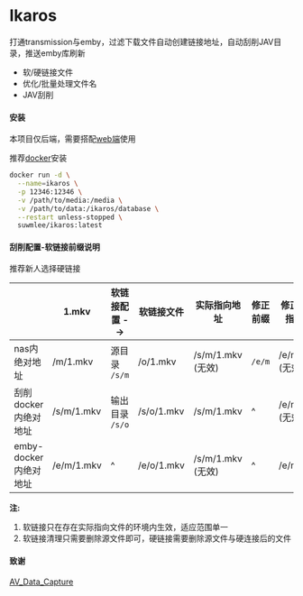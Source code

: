 
# Ikaros

打通transmission与emby，过滤下载文件自动创建链接地址，自动刮削JAV目录，推送emby库刷新

- 软/硬链接文件
- 优化/批量处理文件名
- JAV刮削

#### 安装

本项目仅后端，需要搭配[web端](https://github.com/Suwmlee/ikaros-web)使用

推荐[docker](https://registry.hub.docker.com/r/suwmlee/ikaros)安装
```sh
docker run -d \
  --name=ikaros \
  -p 12346:12346 \
  -v /path/to/media:/media \
  -v /path/to/data:/ikaros/database \
  --restart unless-stopped \
  suwmlee/ikaros:latest
```

#### 刮削配置-软链接前缀说明

推荐新人选择硬链接

|                       | 1.mkv      | 软链接配置 -->  | 软链接文件 | 实际指向地址      | 修正前缀 | 修正后实际指向地址 |
| --------------------- | ---------- | --------------- | ---------- | ----------------- | -------- | ------------------ |
| nas内绝对地址         | /m/1.mkv   | 源目录 `/s/m`   | /o/1.mkv   | /s/m/1.mkv (无效) | `/e/m`   | /e/m/1.mkv (无效)  |
| 刮削docker内绝对地址  | /s/m/1.mkv | 输出目录 `/s/o` | /s/o/1.mkv | /s/m/1.mkv        | ^        | /e/m/1.mkv (无效)  |
| emby-docker内绝对地址 | /e/m/1.mkv | ^               | /e/o/1.mkv | /s/m/1.mkv (无效) | ^        | /e/m/1.mkv         |

__注:__
1. 软链接只在存在实际指向文件的环境内生效，适应范围单一
2. 软链接清理只需要删除源文件即可，硬链接需要删除源文件与硬连接后的文件


#### 致谢

[AV_Data_Capture](https://github.com/yoshiko2/AV_Data_Capture)
